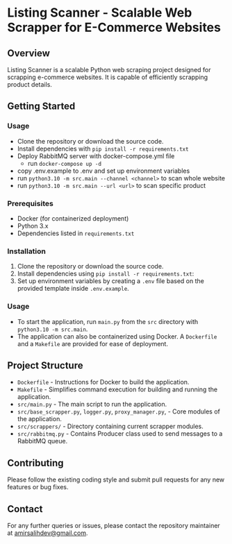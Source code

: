 # Listing Scanner - Scalable Web Scrapper for E-Commerce Websites

## Overview
Listing Scanner is a scalable Python web scraping project designed for scrapping e-commerce websites. It is capable of efficiently scrapping product details.

## Getting Started
### Usage
- Clone the repository or download the source code.
- Install dependencies with `pip install -r requirements.txt`
- Deploy RabbitMQ server with docker-compose.yml file
  - run `docker-compose up -d`
- copy .env.example to .env and set up environment variables
- run `python3.10 -m src.main --channel <channel>` to scan whole website
- run `python3.10 -m src.main --url <url>` to scan specific product


### Prerequisites
- Docker (for containerized deployment)
- Python 3.x
- Dependencies listed in `requirements.txt`

### Installation
1. Clone the repository or download the source code.
2. Install dependencies using `pip install -r requirements.txt`:
3. Set up environment variables by creating a `.env` file based on the provided template inside `.env.example`.

### Usage
- To start the application, run `main.py` from the `src` directory with `python3.10 -m src.main`.
- The application can also be containerized using Docker. A `Dockerfile` and a `Makefile` are provided for ease of deployment.

## Project Structure

- `Dockerfile` - Instructions for Docker to build the application.
- `Makefile` - Simplifies command execution for building and running the application.
- `src/main.py` - The main script to run the application.
- `src/base_scrapper.py`, `logger.py`, `proxy_manager.py`, - Core modules of the application.
- `src/scrappers/` - Directory containing current scrapper modules.
- `src/rabbitmq.py` - Contains Producer class used to send messages to a RabbitMQ queue.

## Contributing
Please follow the existing coding style and submit pull requests for any new features or bug fixes.

## Contact
For any further queries or issues, please contact the repository maintainer at [amirsalihdev@gmail.com](mailto:amirsalihdev@gmail.com).
